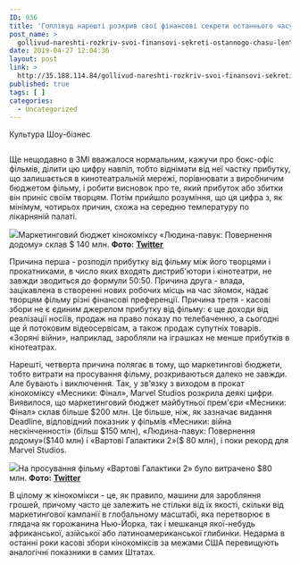 ```yaml
---
ID: 936
title: 'Голлівуд нарешті розкрив свої фінансові секрети останнього часу &#8212; Лента'
post_name: >
  gollivud-nareshti-rozkriv-svoi-finansovi-sekreti-ostannogo-chasu-lenta
date: 2019-04-27 12:04:36
layout: post
link: >
  http://35.188.114.84/gollivud-nareshti-rozkriv-svoi-finansovi-sekreti-ostannogo-chasu-lenta/
published: true
tags: [ ]
categories:
  - Uncategorized
---
```

 <div readability="29.261682242991">
<div class="text" readability="30.205607476636">
<p><span class="category">Культура</span> <span class="cat2">Шоу-бізнес</span></p> </div>
<div class="img"><img alt src="https://lenta.ua/storage/04/19/17/29/890_450_5cb9dfa35d19a.jpg"></div>
</div><div readability="94.664734055962">
<p>Ще нещодавно в ЗМІ вважалося нормальним, кажучи про бокс-офіс фільмів, ділити цю цифру навпіл, тобто віднімати від неї частку прибутку, що залишається в кинотеатральній мережі, порівнювати з виробничим бюджетом фільму, і робити висновок про те, який прибуток або збитки він приніс своїм творцям. Потім прийшло розуміння, що ця цифра з, як мінімум, чотирьох причин, схожа на середню температуру по лікарняній палаті.</p>
<img src="https://lenta.ua/storage/03/00/00/23/890_450_5cb9dba108a7c.jpg">Маркетинговий бюджет кінокоміксу «Людина-павук: Повернення додому» склав $ 140 млн. <strong>Фото:</strong> <a href="https://lenta.ua/ua/gollivud-nareshti-rozkriv-svoyi-finansovi-sekreti-ostannogo-chasu-11072/Twitter"><strong>Twitter</strong></a>
<p>Причина перша - розподіл прибутку від фільму між його творцями і прокатниками, в число яких входять дистриб'ютори і кінотеатри, не завжди зводиться до формули 50:50. Причина друга - влада, зацікавлена в створенні нових робочих місць на час зйомок, надає творцям фільму різні фінансові преференції. Причина третя - касові збори не є єдиним джерелом прибутку від фільму: є ще доходи від реалізації носіїв, продаж на право показу по телебаченню, а сьогодні ще й потоковим відеосервісам, а також продаж супутніх товарів. «Зоряні війни», наприклад, заробляли на іграшках не менше прибутків в кінотеатрах.</p>
<p>Нарешті, четверта причина полягає в тому, що маркетингові бюджети, тобто витрати на просування фільму, розкриваються далеко не завжди. Але бувають і виключення. Так, у зв'язку з виходом в прокат кінокоміксу «Месники: Фінал», Marvel Studios розкрила деякі цифри. Виявилося, що маркетинговий бюджет майбутньої прем'єри «Месники: Фінал» склав більше $200 млн. Це більше, ніж, як зазначає видання Deadline, відповідний показник у фільмів «Месники: війна нескінченності» (більш $150 млн), «Людина-павук: Повернення додому»($140 млн) і «Вартові Галактики 2»($ 80 млн), і поки рекорд для Marvel Studios.</p>
<img src="https://lenta.ua/storage/20/14/24/17/890_450_5cb9dc12b4ba4.jpg">На просування фільму «Вартові Галактики 2» було витрачено $80 млн. <strong>Фото:</strong> <a href="https://lenta.ua/ua/gollivud-nareshti-rozkriv-svoyi-finansovi-sekreti-ostannogo-chasu-11072/Twitter"><strong>Twitter</strong></a>
<p>В цілому ж кінокомікси - це, як правило, машини для заробляння грошей, причому часто це залежить не стільки від їх якості, скільки від маркетингової кампанії в глобальному масштабі, яка перетворює в глядача як горожанина Нью-Йорка, так і мешканця якої-небудь африканської, азійської або латиноамериканської глибинки. Недарма в останні роки касові збори кінокоміксів за межами США перевищують аналогічні показники в самих Штатах.</p>
</div> 